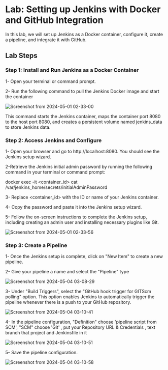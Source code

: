 # Lab: Setting up Jenkins with Docker and GitHub Integration
In this lab, we will set up Jenkins as a Docker container, configure it, create a pipeline, and integrate it with GitHub.

## Lab Steps

### Step 1: Install and Run Jenkins as a Docker Container

1- Open your terminal or command prompt.

2- Run the following command to pull the Jenkins Docker image and start the container

![Screenshot from 2024-05-01 02-33-00](https://github.com/KarimElAraby/jenkins-pipeline/assets/137705973/27f05b82-fdcf-4009-9a6b-5dcd05c0b7c6)

This command starts the Jenkins container, maps the container port 8080 to the host port 8080, and creates a persistent volume named jenkins_data to store Jenkins data.

### Step 2: Access Jenkins and Configure

1- Open your browser and go to http://localhost:8080. You should see the Jenkins setup wizard.

2-Retrieve the Jenkins initial admin password by running the following command in your terminal or command prompt:

docker exec -it <container_id> cat /var/jenkins_home/secrets/initialAdminPassword

3- Replace <container_id> with the ID or name of your Jenkins container.

4- Copy the password and paste it into the Jenkins setup wizard.

5- Follow the on-screen instructions to complete the Jenkins setup, including creating an admin user and installing necessary plugins like Git.

![Screenshot from 2024-05-01 02-33-56](https://github.com/KarimElAraby/jenkins-pipeline/assets/137705973/9cf202d8-f745-46a2-a6f5-424463028041)

### Step 3: Create a Pipeline

1- Once the Jenkins setup is complete, click on "New Item" to create a new pipeline.

2- Give your pipeline a name and select the "Pipeline" type

![Screenshot from 2024-05-04 03-08-29](https://github.com/KarimElAraby/jenkins-pipeline/assets/137705973/736b2617-8c61-4fef-ab5d-cac91219e1cb)

3- Under "Build Triggers", select the "GitHub hook trigger for GITScm polling" option.
  This option enables Jenkins to automatically trigger the pipeline whenever there is a push to your GitHub repository.
 
  ![Screenshot from 2024-05-04 03-10-41](https://github.com/KarimElAraby/jenkins-pipeline/assets/137705973/8d705a5b-3bd9-421e-82a0-7a1fc911fbc5)


4- In the pipeline configuration, "Definition" choose 'pipeline script from SCM', "SCM" choose 'Git' , put your Repository URL & Credentials , text branch that project and Jenkinsfile in it 

![Screenshot from 2024-05-04 03-10-51](https://github.com/KarimElAraby/jenkins-pipeline/assets/137705973/623948ee-2a4a-40ee-b442-8d06296d07ea)


5- Save the pipeline configuration.

![Screenshot from 2024-05-04 03-10-58](https://github.com/KarimElAraby/jenkins-pipeline/assets/137705973/cd3d68bd-eda7-474b-b938-470fdcb1f581)
